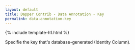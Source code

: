 ```yaml
---
layout: default
title: Dapper Contrib - Data Annotation - Key
permalink: data-annotation-key
---
```


{% include template-h1.html %}

Specifie the key that's database-generated (Identity Column).
